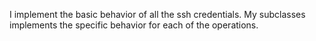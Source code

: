 I implement the basic behavior of all the ssh credentials.
My subclasses implements the specific behavior for each of the operations.